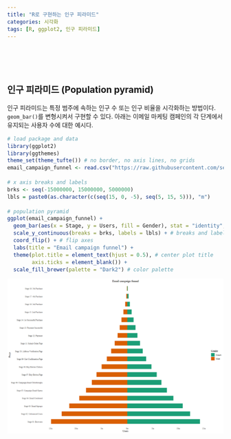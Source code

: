 ```yaml
---
title: "R로 구현하는 인구 피라미드"
categories: 시각화
tags: [R, ggplot2, 인구 피라미드]
---
```


<div style="margin-bottom:100px;"></div>

## 인구 피라미드 (Population pyramid)

인구 피라미드는 특정 범주에 속하는 인구 수 또는 인구 비율을 시각화하는 방법이다. `geom_bar()`를 변형시켜서 구현할 수 있다. 아래는 이메일 마케팅 캠페인의 각 단계에서 유지되는 사용자 수에 대한 예시다.

```r
# load package and data
library(ggplot2)
library(ggthemes)
theme_set(theme_tufte()) # no border, no axis lines, no grids
email_campaign_funnel <- read.csv("https://raw.githubusercontent.com/selva86/datasets/master/email_campaign_funnel.csv")

# x axis breaks and labels
brks <- seq(-15000000, 15000000, 5000000)
lbls = paste0(as.character(c(seq(15, 0, -5), seq(5, 15, 5))), "m") 

# population pyramid
ggplot(email_campaign_funnel) +
  geom_bar(aes(x = Stage, y = Users, fill = Gender), stat = "identity", width = 0.6) + # draw the bars 
  scale_y_continuous(breaks = brks, labels = lbls) + # breaks and labels
  coord_flip() + # flip axes 
  labs(title = "Email campaign funnel") + 
  theme(plot.title = element_text(hjust = 0.5), # center plot title
        axis.ticks = element_blank()) + 
  scale_fill_brewer(palette = "Dark2") # color palette
```

![](/public/img/2022-06-22-visualization-summary/population_pyramid-1.png)